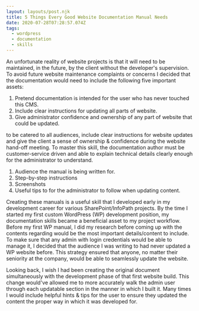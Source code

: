 ```yaml
---
layout: layouts/post.njk
title: 5 Things Every Good Website Documentation Manual Needs
date: 2020-07-28T07:28:57.074Z
tags:
  - wordpress
  - documentation
  - skills
---
```

An unfortunate reality of website projects is that it will need to be maintained, in the future, by the client without the developer's supervision. To avoid future website maintenance complaints or concerns I decided that the documentation would need to include the following five important assets:

1. Pretend documentation is intended for the user who has never touched this CMS.
2. Include clear instructions for updating all parts of website.
3. Give administrator confidence and ownership of any part of website that could be updated.



to be catered to all audiences, include clear instructions for website updates and give the client a sense of ownership & confidence during the website hand-off meeting. To master this skill, the documentation author must be customer-service driven and able to explain technical details clearly enough for the administrator to understand.

1. Audience the manual is being written for.
2. Step-by-step instructions
3. Screenshots
4. Useful tips to for the administrator to follow when updating content. 

Creating these manuals is a useful skill that I developed early in my development career for various SharePoint/InfoPath projects. By the time I started my first custom WordPress (WP) development position, my documentation skills became a beneficial asset to my project workflow. Before my first WP manual, I did my research before coming up with the contents regarding would be the most important details/content to include. To make sure that any admin with login credentials would be able to manage it, I decided that the audience I was writing to had never updated a WP website before. This strategy ensured that anyone, no matter their seniority at the company, would be able to seamlessly update the website. 



Looking back, I wish I had been creating the original document simultaneously with the development phase of that first website build. This change would've allowed me to more accurately walk the admin user through each updatable section in the manner in which I built it. Many times I would include helpful hints & tips for the user to ensure they updated the content the proper way in which it was developed for.